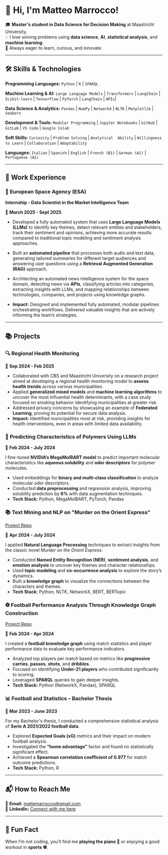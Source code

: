 # 👋 Hi, I'm **Matteo Marrocco**!  

🎓 **Master's student in Data Science for Decision Making** at Maastricht University.  
💡 I love solving problems using **data science**, **AI**, **statistical analysis**, and **machine learning**.  
🚀 Always eager to learn, curious, and innovate.  

---

## 🛠️ **Skills & Technologies**  

**Programming Languages:** `Python` | `R` | `SPARQL`  

**Machine Learning & AI:**
`Large Language Models` | `Transformers` | `LangChain` | `Scikit-learn` | `TensorFlow` | `PyTorch` | `LangChain` | `APIs`|

**Data Science & Analytics:**
`Pandas` | `NumPy` | `NetworkX` | `NLTK` | `Matplotlib` | `Seaborn`

**Development & Tools:**
`Modular Programming` | `Jupyter Notebooks` | `GitHub` | `GitLab` | `VS Code` | `Google Colab`

**Soft Skills:**
`Curiosity` | `Problem Solving` | `Analytical  Ability` | `Willingness to Learn` | `Collaboration` | `Adaptability`

**Languages:**
`Italian` | `Spanish` | `English` | `French (B1)` | `German (A1)` | `Portuguese (A1)`

---
## 💼 **Work Experience**

### 🚀 **European Space Agency (ESA)**
**Internship - Data Scientist in the Market Intelligence Team**

📅 **March 2025 - Sept 2025**

- Developed a fully automated system that uses **Large Language Models (LLMs)** to identify key themes, detect relevant entities and stakeholders, track their sentiment and opinions, achieving more accurate results compared to traditional topic modeling and sentiment analysis approaches.

- Built an **automated pipeline** that processes both audio and text data, generating tailored summaries for different target audiences and answering user questions using a **Retrieval Augmented Generation (RAG)** approach.
- Architecting an automated news intelligence system for the space domain, detecting news via **APIs**, classifying articles into categories, extracting insights with LLMs, and mapping relationships between technologies, companies, and projects using knowledge graphs.
- **Impact:** Designed and implemented fully automated, modular pipelines orchestrating workflows. Delivered valuable insights that are actively informing the team’s strategies.

---

## 📚 **Projects**    

### 🔍 **Regional Health Monitoring**
📅 **Sep 2024 - Feb 2025**

 - Collaborated with CBS and Maastricht University on a research project aimed at developing a regional health
 monitoring model to **assess health trends** across various municipalities.
 - Applied **generalized mixed models** and **machine learning algorithms** to uncover the most influential health
 determinants, with a case study focused on smoking behavior identifying municipalities at greater risk.
 - Addressed privacy concerns by showcasing an example of **Federated Learning**, proving its potential for secure
 data analysis.
 - **Impact:** Identified municipalities most at risk, providing insights for health interventions, even in areas with
 limited data availability.

### 🔬 **Predicting Characteristics of Polymers Using LLMs**  

📅 **Feb 2024 - July 2024**  

I fine-tuned **NVIDIA’s MegaMolBART model** to predict important molecular characteristics like **aqueous solubility** and **odor descriptors** for polymer molecules.  
- Used embeddings for **binary and multi-class classification** to analyze molecular odor descriptors.  
- Conducted **data preprocessing** and regression analysis, improving solubility prediction by **6%** with data augmentation techniques.  
- **Tech Stack:** Python, MegaMolBART, PyTorch, Pandas

### 📚 **Text Mining and NLP on "Murder on the Orient Express"** 

[Project Repo](https://github.com/matteomarrocco/text-mining-and-natural-language-processing)

📅 **Apr 2024 - July 2024** 

I applied **Natural Language Processing** techniques to extract insights from the classic novel *Murder on the Orient Express*.  
- Conducted **Named Entity Recognition (NER)**, **sentiment analysis**, and **emotion analysis** to uncover key themes and character relationships.  
- Used **topic modeling** and **co-occurrence analysis** to explore the story’s dynamics.  
- Built a **knowledge graph** to visualize the connections between the characters and themes.  
- **Tech Stack:** Python, NLTK, NetworkX, BERT, BERTopic

### ⚽ **Football Performance Analysis Through Knowledge Graph Construction** 

[Project Repo](https://github.com/matteomarrocco/PROJECTS)

📅 **Feb 2024 - Apr 2024**  

I created a **football knowledge graph** using match statistics and player performance data to evaluate key performance indicators.  
- Analyzed top players per match based on metrics like **progressive carries**, **passes**, **shots**, and **dribbles**.  
- Focused on identifying **Under-21 players** who contributed significantly to scoring.  
- Leveraged **SPARQL** queries to gain deeper insights.  
- **Tech Stack:** Python (NetworkX, Pandas), SPARQL

### 📊 **Football and Statistics – Bachelor Thesis**  

📅 **Mar 2023 - June 2023**  

For my Bachelor's thesis, I conducted a comprehensive statistical analysis of **Serie A 2021/2022 football data**.  
- Explored **Expected Goals (xG)** metrics and their impact on modern football analysis.  
- Investigated the **“home advantage”** factor and found no statistically significant effect.  
- Achieved a **Spearman correlation coefficient of 0.977** for match outcome predictions.  
- **Tech Stack:** Python, R

---

## 📬 **How to Reach Me**  
📧 **Email:** [mattemarrocco@gmail.com](mailto:mattemarrocco@gmail.com)  
💼 **LinkedIn:** [Connect with me here](https://www.linkedin.com/in/matteomarrocco)  

---

## 🎵 **Fun Fact**  
When I’m not coding, you’ll find me **playing the piano 🎹** or enjoying a good workout in **sports ⚽**.  
